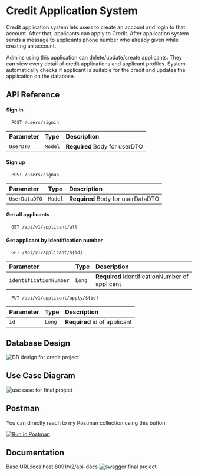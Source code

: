 
# Credit Application System

Credit application system lets users to create an account and login to that account. After that, applicants can apply to Credit. After application system sends a message to applicants phone number who already given while creating an account.


Admins using this application can delete/update/create applicants. They can view every detail of credit applications and applicant profiles. System automatically checks if applicant is suitable for the credit and updates the application on the database.
## API Reference

#### Sign in

```http
  POST /users/signin
```

| Parameter | Type     | Description                       |
| :-------- | :------- | :-------------------------------- |
| `UserDTO`   | `Model` | **Required** Body for userDTO |

#### Sign up
```http
  POST /users/signup
```

| Parameter | Type     | Description                       |
| :-------- | :------- | :-------------------------------- |
| `UserDataDTO` | `Model` | **Required** Body for userDataDTO |


#### Get all applicants

```http
  GET /api/v1/applicant/all

```

#### Get applicant by Identification number

```http
  GET /api/v1/applicant/${id}
```

| Parameter | Type     | Description                       |
| :-------- | :------- | :-------------------------------- |
| `identificationNumber`      | `Long` | **Required** identificationNumber of applicant|


```http
  PUT /api/v1/applicant/apply/${id}
```

| Parameter | Type     | Description                       |
| :-------- | :------- | :-------------------------------- |
| `id`      | `Long` | **Required** id of applicant|

## Database Design

![DB design for credit project](https://user-images.githubusercontent.com/77891949/184190932-ccd738ab-350b-4b7a-9dcf-6f08bd8b8542.png)
## Use Case Diagram
![use case for final project](https://user-images.githubusercontent.com/77891949/184191109-c31ce17e-cdd4-4796-9366-d2de0e02da62.PNG)
## Postman

You can directly reach to my Postman collection using this button:

[![Run in Postman](https://run.pstmn.io/button.svg)](https://app.getpostman.com/run-collection/8c29889c1298c5e5328b?action=collection%2Fimport)
## Documentation

Base URL:localhost:8091/v2/api-docs
![swagger final project](https://user-images.githubusercontent.com/77891949/184195752-eebf474a-0d54-47d7-b58d-b6b0416a20c6.PNG)


